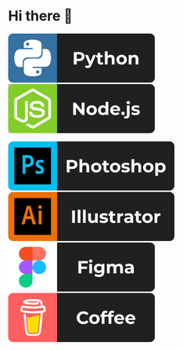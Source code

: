 # Hi there 👋

![](https://github.com/miro00/miro00/blob/main/assets/icons/Python.png)
![](https://github.com/miro00/miro00/blob/main/assets/icons/Node.js.png)

![](https://github.com/miro00/miro00/blob/main/assets/icons/Photoshop.png)
![](https://github.com/miro00/miro00/blob/main/assets/icons/Illustrator.png)
![](https://github.com/miro00/miro00/blob/main/assets/icons/Figma.png)
![](https://github.com/miro00/miro00/blob/main/assets/icons/BuyMeACoffee.png)